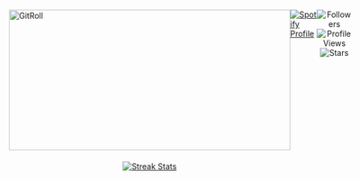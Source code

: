 <div style="display: flex; justify-content: space-between; align-items: flex-start; padding: 20px;">
    <!-- Left Side: GitRoll Badge and Streak Stats -->
    <div style="flex: 1; display: flex; flex-direction: column; align-items: center;">
        <!-- GitRoll Badge -->
        <a href="https://gitroll.io/profile/uWZCkPJbzQWTprdO97yj8w9FaiER2" target="_blank">
            <img src="https://gitroll.io/api/badges/profiles/v1/uWZCkPJbzQWTprdO97yj8w9FaiER2" alt="GitRoll" width="500" height="250"/>
        </a>
        <!-- GitHub Streak Stats -->
        <a href="#">
            <img src="https://github-readme-streak-stats.herokuapp.com?user=schuh1337&theme=black-ice&hide_border=true&date_format=M%20j%5B%2C%20Y%5D" alt="Streak Stats" style="margin-top: 20px;"/>
        </a>
    </div>
    
<!-- Right Side: Spotify Embed -->
<div style="flex: 1; display: flex; justify-content: center; align-items: center;">
    <a href="#">
        <img src="https://spotify-github-profile.kittinanx.com/api/view.svg?uid=ykc2ayrc9ii9oigdnc9chyn1i&cover_image=true&theme=default&show_offline=true&background_color=121212&interchange=true&bar_color_cover=true" alt="Spotify Profile" />
    </a>
</div>

<br>

<!-- Bottom Row: Stats -->
<div align="center">
    <img src="https://img.shields.io/github/followers/Schuh1337?label=Follow&style=flat" alt="Followers">
    <img src="https://komarev.com/ghpvc/?username=Schuh1337&color=blue" alt="Profile Views">
    <img src="https://img.shields.io/github/stars/Schuh1337?affiliations=OWNER%2CCOLLABORATOR&style=flat" alt="Stars">
</div>
</div>
